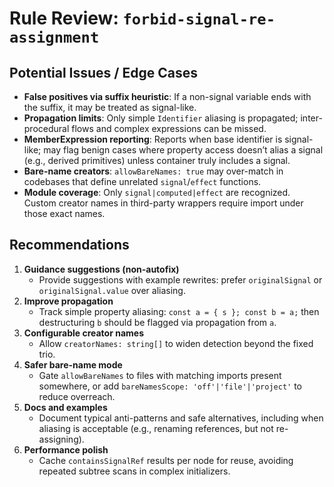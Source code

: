 # Rule Review: `forbid-signal-re-assignment`

## Potential Issues / Edge Cases

- __False positives via suffix heuristic__: If a non-signal variable ends with the suffix, it may be treated as signal-like.
- __Propagation limits__: Only simple `Identifier` aliasing is propagated; inter-procedural flows and complex expressions can be missed.
- __MemberExpression reporting__: Reports when base identifier is signal-like; may flag benign cases where property access doesn’t alias a signal (e.g., derived primitives) unless container truly includes a signal.
- __Bare-name creators__: `allowBareNames: true` may over-match in codebases that define unrelated `signal`/`effect` functions.
- __Module coverage__: Only `signal|computed|effect` are recognized. Custom creator names in third-party wrappers require import under those exact names.

## Recommendations

1. __Guidance suggestions (non-autofix)__
   - Provide suggestions with example rewrites: prefer `originalSignal` or `originalSignal.value` over aliasing.
2. __Improve propagation__
   - Track simple property aliasing: `const a = { s }; const b = a;` then destructuring `b` should be flagged via propagation from `a`.
3. __Configurable creator names__
   - Allow `creatorNames: string[]` to widen detection beyond the fixed trio.
4. __Safer bare-name mode__
   - Gate `allowBareNames` to files with matching imports present somewhere, or add `bareNamesScope: 'off'|'file'|'project'` to reduce overreach.
5. __Docs and examples__
   - Document typical anti-patterns and safe alternatives, including when aliasing is acceptable (e.g., renaming references, but not re-assigning).
6. __Performance polish__
   - Cache `containsSignalRef` results per node for reuse, avoiding repeated subtree scans in complex initializers.
